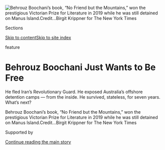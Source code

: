 <div id="app">

<div>

<div>

<div>

</div>

<div data-aria-hidden="false">

<div id="site-content" data-role="main">

<div>

<div class="css-1aor85t" style="opacity:0.000000001;z-index:-1;visibility:hidden">

<div class="css-1hqnpie">

<div class="css-epjblv">

<span class="css-z6pdnw">Behrouz Boochani Just Wants to Be
Free</span>

</div>

<div class="css-k008qs">

<div class="css-1iwv8en">

<span class="css-18z7m18"></span>

<div>

<div>

</div>

</div>

</div>

<span class="css-1n6z4y">https://nyti.ms/2DgOKNq</span>

<div class="css-1705lsu">

<div class="css-4xjgmj">

<div class="css-4skfbu" data-role="toolbar" data-aria-label="Social Media Share buttons, Save button, and Comments Panel with current comment count" data-testid="share-tools">

  - 
  - 
  - 
  - 
    
    <div class="css-6n7j50">
    
    </div>

  - 
  - 

</div>

</div>

</div>

</div>

</div>

</div>

<div id="NYT_TOP_BANNER_REGION" class="css-11qgg8s">

</div>

<div id="fullBleedHeaderContent">

<div class="css-1mre5cn">

![<span class="css-i48y28 e13ogyst0" data-aria-hidden="true">Behrouz
Boochani’s book, “No Friend but the Mountains,” won the prestigious
Victorian Prize for Literature in 2019 while he was still detained on
Manus
Island.</span><span class="css-ach9cc e1z0qqy90" itemprop="copyrightHolder"><span class="css-1ly73wi e1tej78p0">Credit...</span><span><span>Birgit
Krippner for The New York
Times</span></span></span>](https://static01.nyt.com/images/2020/08/09/magazine/09mag-Boochani-03/09mag-Boochani-03-articleLarge-v6.jpg?quality=75&auto=webp&disable=upscale)

</div>

<div class="css-hy7cq4">

<div class="css-6cn7ki">

<div class="NYTAppHideMasthead css-1bcu9v6 e1suatyy0">

<div class="section css-1o1qe8k e1suatyy2">

<div class="css-cu5p7t er09x8g0">

<div class="css-6n7j50">

</div>

<span class="css-1dv1kvn">Sections</span>

[Skip to content](#site-content)[Skip to site index](#site-index)

</div>

<div class="css-10698na e1huz5gh0">

</div>

</div>

</div>

feature

<div class="css-1sojcmr ehdk2mb0">

# Behrouz Boochani Just Wants to Be Free

</div>

He fled Iran’s Revolutionary Guard. He exposed Australia’s offshore
detention camps — from the inside. He survived, stateless, for seven
years. What’s next?

</div>

</div>

<div class="css-nwzfg5 e1gnum310">

<span class="css-1f9pvn2 magazine">Behrouz Boochani’s book, “No Friend
but the Mountains,” won the prestigious Victorian Prize for Literature
in 2019 while he was still detained on Manus
Island.</span><span class="css-ach9cc e1z0qqy90" itemprop="copyrightHolder"><span class="css-1ly73wi e1tej78p0">Credit...</span><span><span>Birgit
Krippner for The New York Times</span></span></span>

</div>

<div id="sponsor-wrapper" class="css-1hyfx7x">

<div id="sponsor-slug" class="css-19vbshk">

Supported by

</div>

[Continue reading the main
story](#after-sponsor)

<div id="sponsor" class="ad sponsor-wrapper" style="text-align:center;height:100%;display:block">

</div>

<div id="after-sponsor">

</div>

</div>

<div class="css-1fl1393 e1gnum311">

<div class="css-18e8msd">

<div class="css-vp77d3 epjyd6m0">

<div class="css-1baulvz">

By <span class="css-1baulvz last-byline" itemprop="name">Megan K.
Stack</span>

</div>

</div>

  - 
    
    <div class="css-1ea1lzw e16638kd2">
    
    Aug. 4,
    2020
    
    </div>

  - 
    
    <div class="css-4xjgmj">
    
    <div class="css-d8bdto" data-role="toolbar" data-aria-label="Social Media Share buttons, Save button, and Comments Panel with current comment count" data-testid="share-tools">
    
      - 
      - 
      - 
      - 
        
        <div class="css-6n7j50">
        
        </div>
    
      - 
      - 
    
    </div>
    
    </div>

</div>

</div>

</div>

<div class="section meteredContent css-1r7ky0e" name="articleBody" itemprop="articleBody">

<div class="audioFigureHeading">

### Listen to This Article

<span class="css-16qbtva">Audio Recording by Audm</span>

</div>

<div class="css-qe9gm7">

<div>

</div>

</div>

<div class="css-1fanzo5 StoryBodyCompanionColumn">

<div class="css-53u6y8">

*To hear more audio stories from publishers like The New York Times,
download* [*Audm for iPhone or
Android*](https://www.audm.com/?utm_source=nytmag&utm_medium=embed&utm_campaign=solitary_soul_stack)*.*

It was hard, in the end, to figure out what to take and what to leave.
Spread over the linoleum floor of Behrouz Boochani’s motel room were
drifts of clothing, books in Persian and ashtrays overflowing with
cigarette stubs. It was a November morning last year in Port Moresby,
the capital of Papua New Guinea; outside, roosters screamed under a
stinging equatorial sun. Boochani’s room was cramped; the door propped
open by a wastebasket stuffed with the remains of chicken dinners.
Everything he owned, all the objects and talismans gathered during six
and a half years of imprisonment, were crammed into this small room.
Boochani had been an Iranian dissident and a boat person; a detainee and
a refugee. In the morning he would strike out again, hoping to reach yet
another new life. It didn’t matter, really, what stuff he carried along.
“I don’t care about these books,” he said suddenly, though many of them
contained Boochani’s own work.

The motel loomed around him, a sealed, somber spot in the bustle of the
port town. Everyone staying in Lodge 10 — every guest, although that’s
the wrong word — was a refugee awaiting resettlement. These men were
brought into the country against their will for the noncrime of seeking
political asylum in Australia. They were among hundreds of migrants
locked up in an old naval base on Manus Island, which lies off the
northeast coast of mainland Papua New Guinea. Now they had been moved to
this motel with its shared toilets and atmosphere of stultified trauma.
Some of the refugees hardly stirred from bed; medical contractors dosed
them with sleeping pills and psychiatric drugs. They had survived Manus
only to find themselves floundering like castaways in Port Moresby, one
of the world’s most dangerous cities, notorious for armed robberies,
gang violence and rape. Days, weeks, months slipped away while they
waited for news of resettlement. Meanwhile, they were stuck. Or, to be
precise, everyone but Boochani was stuck.

All the men had started out together in the shared misery of detention,
but then Boochani did something extraordinary: Letter by letter, pecked
out on contraband telephones while locked up on Manus, he wrote his
first book. “No Friend but the Mountains” was published in 2018,
electrifying readers with its harrowing and deeply humanistic rendering
of life in the secretive and little-understood camp. The book was an
award-winning best seller; its beleaguered author became a cause
célèbre. Now Boochani was armed with priceless paperwork: an
invitation from a literary organization in New Zealand, a [one-month
visa](https://www.nytimes.com/2019/11/14/world/australia/behrouz-boochani-refugee.html)
to cross the border and a ticket on a morning flight.

</div>

</div>

<div class="css-1fanzo5 StoryBodyCompanionColumn">

<div class="css-53u6y8">

But for now Boochani was troubled and chain-smoking. He stayed up late
the night before, glumly replaying his own comments from an earlier
interview. He wished he hadn’t described himself as independent; he
regretted saying that he admired his own work. He was vexed by the
awkwardness of becoming a subject after all the times he’d written about
others. “I feel like I’m a selfish person,” he said. With his haunting
gaze, unshaven jawline and mane of hair, photographs of Boochani tend to
draw comparisons to Jesus. In person, though, his swagger is
unmistakably modern. In a polo shirt and tapered pants, Ray-Bans perched
to hold dark locks off his face, he looked as if he belonged at a
sidewalk cafe in Rome. He seized a wheeled duffel. “This bag is all
right?” he asked. “It’s OK?” The suitcase was old; a fading splash of
paint stained its side along with a label: MEG45 — Boochani’s serial
number at Manus. Nobody, I said, would pay attention to his bag. He
nodded, unconvinced.

Boochani didn’t have a passport, just a refugee travel document with his
name spelled wrong — there was no guarantee that he would even make it
to New Zealand. He needed to be careful, and also lucky. That’s why it
was so startling when morning came and Boochani was late to the airport.
Everybody arrived before him: the TV crew filming his departure for a
documentary, friends who came to see him off, the other passengers
booked on the flight. By the time Boochani ambled into the departure
hall, bleary-eyed and still wearing yesterday’s clothes, only an hour
remained before takeoff. It was cavalier; it was incomprehensible. How
could Boochani be late to this flight, with its promise of long-elusive
escape? It was such an elaborate display of insouciance that it was
somehow wondrous.

But this is the alchemy of Boochani’s persona: an impervious, unbroken
spirit that defies his oppressors and also, at times, his would-be
supporters. He projects the image of an undaunted bohemian and lets you
forget — maybe he hopes you won’t notice — that he has also been a
displaced and vulnerable man.

As it turned out, Boochani was late to the airport for the most obvious
and unbelievable reason: He didn’t know what time he needed to show up.
He had flown commercially exactly once before, when he fled political
persecution in Iran. At the check-in counter, understanding his mistake,
a look of unease came into his eyes. And when he finally — after tense
debates and a flurry of phone calls — got his boarding pass, he jogged
to the gate as if something were chasing him.

</div>

</div>

<div class="css-1fanzo5 StoryBodyCompanionColumn">

<div class="css-53u6y8">

Once onboard, he collapsed into a window seat and squinted into the
rising sun spilling across the runway. “I’m so tired of this country,”
he erupted, voice sharp and loud in the hushed plane. “It’s a very
strange country.” The plane lifted off and rose on a run of sky. The
earth fell away below — green hills veined with red dirt roads, small
islands speckling the vast spread of sea. Papua New Guinea vanished from
sight.

</div>

</div>

<div style="max-width:100%;margin:0 auto">

<div class="css-17dprlf" data-id="100000007268123" data-slug="09mag-boochani-pullquote1" style="max-width:600px">

</div>

</div>

<div class="css-1fanzo5 StoryBodyCompanionColumn">

<div class="css-53u6y8">

A few hours later we landed in Manila for a 21-hour layover. Because he
had no passport, Boochani was forced to pass the time in a dim, drab
lounge with stiff chairs, a water dispenser and a TV blaring ceaseless
loops of Philippine Airlines commercials. Smoking was forbidden inside,
and no, Boochani was told, he didn’t have permission to step outside. He
slammed his bag to the floor and cursed. Boochani was still muttering
about cigarettes when he was approached by two Afghan refugees from
Manus — they were headed for resettlement in the United States. The men
exchanged pleasantries in Persian, but Boochani soon moved away and
stared grimly at the floor. “Seeing these guys here, it made me so
depressed,” he said quietly. “Even I come here, I see refugees.”

The day ground past in slow circles on the wall clock. One hour, another
hour. The room kept getting colder. With a flimsy airline blanket draped
over his shoulders, Boochani looked like a kid playing superhero. He
sipped cup after cup of plain hot water and talked elaborately about
time. He had lost time in Manus. Literally misplaced two years. He was
sent to Manus at age 28. Now he was 36. He’d been there for only six
years. Explain that. You can’t explain that. There must be a mistake.
There must be, but there isn’t. Boochani blamed the ocean. He nearly
drowned trying to reach Australia and, as he flailed in the sea, he
sensed a kind of wild power in the water, enough to casually swallow a
chunk of time or leave a memory dull as sea glass. In the end, he simply
accepted that the loss of this time would never be explained nor
reconciled. It would linger as the cost of his imprisonment. And even if
the ocean had swallowed time, Boochani had survived the ocean. He
mentioned often the feat of overcoming the sea. In his mind full of
metaphors, it was more than a factual account of near drowning. He faced
death and madness but emerged, somehow, still intact.

I had planned to stay with Boochani until he boarded the plane to New
Zealand, but in the morning, airport personnel marched him through
immigration and blocked me from following. “They still didn’t let me
smoke,” he groaned when he called from the plane. We talked and texted
intermittently until he took off. He was ready. And then he was gone.

**The cellphone was** everything on Manus. Boochani and the other
detainees hoarded their cigarettes for weeks to barter for phones with
the detention center’s local employees. Once acquired, the phones had to
be hidden from the guards, who conducted surprise dawn inspections to
hunt for contraband. Boochani’s phone was confiscated twice; each time,
there was no recourse but to start over again, one sacrificed smoke at a
time.

The phones quickly became the only tool successful at breaking through
the shroud of secrecy that Australia tried to throw over the migrants’
detention. Locked up in the disused rooms of the old naval base, the
asylum seekers were called by serial numbers instead of names.
Communications were tightly restricted. Under Australian law, workers
who spoke publicly about what they saw or heard at the detention sites
faced up to two years in prison. But official documents and accounts
from survivors and whistle blowers gradually leaked out, along with
accusations of sexual and physical abuse. Asylum seekers sought solace
in self-harm as their mental and physical health crumbled under the
strain of prolonged and uncertain detention.

In his quest for refuge, Boochani had landed in a dystopian enclosure
administered by a crazy collection of bureaucrats and guards and
contractors. A solitary soul, he was tormented in the camp by the
constant presence of so many other people. He yearned for a paper and
pen. The only way to fight off a creeping madness, he concluded, was to
work. Boochani had been a journalist in Iran; now he started texting
information about Manus to journalists. As he grew more bold, he moved
on to writing his own dispatches in publications including The Guardian
and giving speeches and interviews via livestream. He co-directed a
documentary, using his phone to shoot intimate footage and interviews
within the detention center’s walls. Editors at Picador in Australia
approached Boochani about writing a memoir; Boochani replied that he was
already working on a more genre-bending book.

</div>

</div>

<div class="css-1fanzo5 StoryBodyCompanionColumn">

<div class="css-53u6y8">

Boochani wrote “No Friend but the Mountains” in Persian, sending texts
of ideas and descriptive fragments to nonexistent WhatsApp numbers that
he used to organize his thoughts. Once satisfied with a passage, he sent
it to Moones Mansoubi, a translator in Sydney, who organized the
material into chapters before sending it along to Omid Tofighian, an
Iranian-Australian philosophy professor. Slowly, haltingly, Boochani and
Tofighian texted back and forth about how best to translate and arrange
the passages into a draft. Together they blended poetry and prose into a
genre Tofighian calls “horrific surrealism.”

The book chronicles the early months of the detention center, starting
with Boochani’s desperate 2013 boat voyage from Indonesia to Australia
and ending with the first riot on Manus the following year. Boochani
describes the story as autobiographical and true, but most of the
characters in the book are composites with nicknames: the Prime
Minister, the Cow, the Man With the Thick Moustache, the Cunning Young
Man. The only exceptions are Boochani himself and his friend Reza
Barati, the first detainee to be killed at Manus.

Boochani wrote feverishly, finishing the first draft in six months, and
with a single ambition: He was desperate to make people believe that the
asylum seekers on Manus were being tortured. Not mistreated or deprived
of human rights, but tortured. It troubled him that even his
sympathizers pushed back against this description, asking whether it
wasn’t melodramatic or sensationalized. Boochani insists the systematic
use of psychological torment and dehumanization was meant to destroy the
men altogether.

</div>

</div>

<div class="css-79elbk" data-testid="photoviewer-wrapper">

<div class="css-z3e15g" data-testid="photoviewer-wrapper-hidden">

</div>

<div class="css-1a48zt4 ehw59r15" data-testid="photoviewer-children">

![<span class="css-i48y28 e13ogyst0" data-aria-hidden="true">Boochani on
the back porch of his house in Christchurch, New Zealand, in
July.</span><span class="css-ach9cc e1z0qqy90" itemprop="copyrightHolder"><span class="css-1ly73wi e1tej78p0">Credit...</span><span>Birgit
Krippner for The New York
Times</span></span>](https://static01.nyt.com/images/2020/08/09/magazine/09mag-Boochani-04/09Boochani-04-articleLarge.jpg?quality=75&auto=webp&disable=upscale)

</div>

</div>

<div class="css-1fanzo5 StoryBodyCompanionColumn">

<div class="css-53u6y8">

“I said, ‘Behrouz, the quality is amazing, the nuances, the
techniques,’” Tofighian recalled. “He said: ‘Omid, Omid, that’s not
what I’m asking. Will people understand systematic torture?’”

Boochani made international headlines in 2019 when the book won the
prestigious [Victorian Prize for
Literature](https://www.nytimes.com/2019/01/31/world/australia/behrouz-boochani-victorian-prize-manus-island.html)
— the most cash-rich award in Australian letters — while he was still
detained on Manus. His immigration status made him technically
ineligible, but his publisher argued that, as a refugee living and
writing under Australian custody, Boochani had no other homeland in
which to be judged. “Even if I don’t go to Australia, I will be a part
of Australia,” he told me. “They don’t want to recognize they did this
crime, because it makes them feel shame, but it is a part of Australian
history.”

The award was a validation of Boochani’s artistry, but it also served as
a rebuke to those who supported the “P.N.G. solution” — a policy that
had divided Australians bitterly. “I’ve been attending these literary
events for years, and I’ve never seen anything like it,” Jane Novak,
Boochani’s agent, said. “Everyone was in tears.” Novak stayed up all
night after the ceremony, wading through hundreds of emails. When she
agreed to represent Boochani, she had warned him that reception to his
work would be “death or glory.” That night, her doubts were erased.
“Suddenly I had this army of true believers all over the world.”

</div>

</div>

<div class="css-1fanzo5 StoryBodyCompanionColumn">

<div class="css-53u6y8">

First-person narratives that paint historical events from the
perspective of the persecuted have proven powerful and enduring. These
stories are subversive; the images slip into a reader’s mind and create
empathy where there was little before. They can permanently alter the
way history is recorded and understood.

Boochani’s book challenges readers to acknowledge that we are living in
the age of camps. The camps lie scattered throughout the Middle East,
cluster on Greek islands and stretch like an ugly tattoo along the
U.S.-Mexican border. Camps sprawl through Bangladesh, Chad and Colombia.
People are suspended in a stateless and extralegal limbo on the tiny
Pacific island nation Nauru, in Guantánamo and in the Syrian town of
al-Hawl. At no time since humans first drew borders have there been more
migrants and refugees than today. Countless individual lives weave into
a collective panorama of displacement and statelessness and detention.
These truncated journeys are a defining experience of our times.

As for Boochani, he refuses to cede the story of his hardships to
third-party observers. He criticizes journalists who depict refugees as
faceless victims. He bristles at perceived condescension from academics
or activists who benefit from what he describes as an industry built
around the plight of refugees. When Kristina Keneally, a prominent
center-left senator in Australia, sent a tweet supporting Boochani, he
tweeted in anger: “Such a rediclilius \[sic\] and unacceptable statement
by Labor Party. You exiled me to Manus and you have supported this exile
policy for years.”

“No Friend but the Mountains” had become powerful — and sometimes its
author chafed against that power. “People just know me as a person who
wrote a book,” he said. “This book is only a small part of my work.” He
didn’t want to get stuck forever writing and talking about Manus Island
and refugees. He wanted the world to view him as a writer who had been,
for a time, a refugee.

He was other things before; he wanted the freedom to change again, and
keep changing.

**Boochani was the** second of five children born to illiterate Kurdish
farmers. He grew up on the outer fringe of a small village where the
Zagros Mountains ripple toward the Iraqi border. The bloody slog of the
Iran-Iraq war raged in the surrounding countryside throughout his
childhood, filling Boochani’s earliest memories with warplanes and fear.
The family sometimes went hungry, so he climbed oak trees to gather
pigeon eggs. When people in his village needed money, they stood on the
edge of the road and waited for someone to come looking for labor crews
or construction workers.

Because he is a Kurd, Boochani inherited a legacy of bigotry and
official repression in Iran, but his upbringing also gave him a mind-set
that would eventually prove invaluable: The conviction that he, a
descendant of perpetually put-upon warriors, could withstand even
extreme hardship with his dignity intact. Boochani was better at sports
than school, and so he sat for university entrance examinations with
little hope. He could only afford to apply for a free slot at a public
university. He was competing against more privileged students all over
the country — teenagers who grew up with books and highbrow conversation
and tutors. Boochani took the exam and tried to forget about
it.

</div>

</div>

<div class="css-79elbk" data-testid="photoviewer-wrapper">

<div class="css-z3e15g" data-testid="photoviewer-wrapper-hidden">

</div>

<div class="css-1a48zt4 ehw59r15" data-testid="photoviewer-children">

<div class="css-1xdhyk6 erfvjey0">

<span class="css-1ly73wi e1tej78p0">Image</span>

<div class="css-zjzyr8">

<div data-testid="lazyimage-container" style="height:580px">

</div>

</div>

</div>

<span class="css-i48y28 e13ogyst0" data-aria-hidden="true">Boochani criticizes
journalists who depict refugees as faceless
victims.</span><span class="css-ach9cc e1z0qqy90" itemprop="copyrightHolder"><span class="css-1ly73wi e1tej78p0">Credit...</span><span>Birgit
Krippner for The New York Times</span></span>

</div>

</div>

<div class="css-1fanzo5 StoryBodyCompanionColumn">

<div class="css-53u6y8">

High school completed, he joined a work crew to dig out a building
foundation. The dirt was hard; the progress slow; the work exhausting.
On the third day he rode home in a funk. “This is how the rest of my
life will be,” he recalled thinking. As the bus pulled into the village,
he caught sight of a pack of friends and cousins waiting on the
roadside. Jubilant, waving a letter they’d torn open, they shouted the
news: Boochani had earned a seat at Tarbiat Moallem University in
Tehran.

At university, one of Boochani’s closest friends was Toomas Askarian,
who still recalls their freewheeling discussions of “everything:
European football, philosophy, people.” They took rambling walks and
honed their novelistic skills by dreaming up elaborate back stories for
their fellow students. They had little interest in the formal niceties
of academia. Rather than spend money on texts, Boochani would borrow the
books to cram the night before exams. Once again, his raw intellect
carried him. He completed his undergraduate degree as well as a master’s
in geopolitics. (Askarian, by contrast, was asked to leave the
university without a degree.)

In Tehran, Boochani wrote dispatches for a Kurdish magazine and quietly
taught Kurdish language lessons. Advocacy of Kurdish culture is
considered subversive by Shiite rulers who view Kurdish nationalism as a
threat, but Boochani was unfazed. “We were working just to keep the
Kurdish language alive,” he said. “When you see a system denying your
identity or planning to destroy your culture, you react.”

After graduation, Boochani stayed in the capital. Journalism and
activism paid little, and he struggled for cash. He drifted around,
crashing with friends. Meanwhile, the political danger was growing.

In 2013, the Revolutionary Guard raided the magazine and jailed some of
his colleagues. Boochani went into hiding. “They were listening to my
phone,” he said. “They knew everything about me. They were following me.
It was too much pressure.”

He scraped together $5,000 to be smuggled through a notoriously
dangerous refugee route to Australia. He would fly to Indonesia and then
sail hundreds of miles to the Australian territory of Christmas Island,
where he would ask for political asylum. Plenty of migrants had drowned
on this voyage. But Boochani imagined Australia as a prosperous country
that protected human rights and so, he decided, the journey was worth
the risk.

On his first attempted crossing, the boat sank before clearing
Indonesian waters. Thrashing in the dark sea, Boochani prepared to die,
but fishermen hauled the migrants aboard and turned them over to the
Indonesian police. Back on dry land, Boochani escaped from jail and then
spent time hiding in a hotel basement, where he ran out of money and
began to starve. He dreaded going back to sea, but there was no choice —
having fled, he couldn’t go back to Iran. “To return to the point from
which I started would be a death sentence,” he later wrote in his
book.

</div>

</div>

<div style="max-width:100%;margin:0 auto">

<div class="css-17dprlf" data-id="100000007268125" data-slug="09mag-boochani-pullquote2" style="max-width:600px">

</div>

</div>

<div class="css-1fanzo5 StoryBodyCompanionColumn">

<div class="css-53u6y8">

The second craft was rickety and overcrowded; storms crashed; the boat
got lost and nearly sank. But the migrants reached Australian waters; a
naval ship took them to Christmas Island. At that point, Boochani
assumed, one of two things would happen: Either he would be sent back to
Indonesia or his asylum case would be heard.

But as Boochani was enduring his desperate escape, a harsh new migration
policy was announced in Australia. Prime Minister Kevin Rudd declared,
the same week that Boochani landed on Christmas Island, that anybody
trying to reach Australia by boat without a visa “will never be settled
in Australia” and would instead be shipped off to Papua New Guinea.

**Manus Regional Processing** Center doesn’t exist anymore. Four years
after Boochani arrived on the island, he saw bulldozers razing the
decrepit buildings. Foundering in debt, rife with corruption and stunted
by a legacy of Australian colonialism, Papua New Guinea had agreed to
host the camp in exchange for about $300 million. But backlash from the
international community was immediate and scathing. Pilloried by
criticism from home and abroad, Papua New Guinea soured on the deal, and
in 2016, the country’s Supreme Court declared the detention of asylum
seekers unlawful and ordered the camp closed.

Manus remains, however, as a cultural identity shared by hundreds of
asylum seekers who survived its barracks. They have their own history
and iconography; they carry a collective grief for the seven men, at
least, who were killed in flares of violence, [died by
suicide](https://www.nytimes.com/2019/06/26/world/australia/australia-manus-suicide.html)
or succumbed to medical negligence.

It was on Christmas Island that Australian officials began to taunt the
asylum seekers with lurid tales of cannibals and malaria-tainted
mosquitoes. Boochani’s book describes the strange day he was moved to
Manus: “Guards came in like debt collectors and heaved us out of bed,”
he wrote. The men were strip-searched and dressed in ill-fitting
clothes, marched past news photographers and loaded onto an airplane.

The miseries of offshore detention were meant to pressure migrants to
abandon their asylum claims so they could legally be sent back whence
they came and — more crucial — to create a spectacle so chilling that
“boat people” would stop coming to Australia altogether. That was the
first and last point of this byzantine enterprise.

</div>

</div>

<div class="css-1fanzo5 StoryBodyCompanionColumn">

<div class="css-53u6y8">

Boats ferried the first white prisoners to Australia in 1788, and today
they float in the national imagination as symbols of unchecked
immigration and demographic change. “Sometimes I feel that Manus and
Nauru are like a mirror,” Boochani said. “Australia sees its real face
on that mirror, and they hate it. Because we are boat people. They call
us boat people. But you are boat people, too.”

Arriving in Manus, Boochani found himself among tents and rough
buildings of lime and dirt that shed white powder onto the ground,
sticking to everyone’s feet. Drain pipes poked from bathrooms and the
kitchen, dripping “a potion of rotting excrement, the perfect fertilizer
for the tropical plants.” The generator whose failures paralyzed the
cooling fans was a never-seen, godlike presence, “a mind made of
machinery and wires … that takes pleasure in throwing the prison into
disarray.” The harsh sun was “in cahoots with the prison to intensify
the misery,” but when the sun set, the darkness was worse: “We are all
transformed into dark shadows scavenging for scraps of light,” he wrote.

The asylum seekers at first stuck with the people they met on the sea
voyage, but gradually, in what Boochani described as “a kind of internal
migration,” the men regrouped along ethnic and national lines: Afghan,
Sri Lankan, Sudanese, Lebanese, Iranian, Somali, Pakistani, Rohingya,
Iraqi, Kurdish. They struggled against traumatic memories and boredom —
even playing cards was banned. Somebody found a marker and drew a
backgammon board onto a plastic table; bottle caps were gathered as
checkers. But guards defaced the board, scrawling “Games Prohibited”
over the table, leaving the men “just staring at each other in
distress,” Boochani wrote.

The camp was suffused with a dark, existential uncertainty. Nobody knew
how long they would be held or what fate awaited them afterward. The men
were pressed to go home or stay in Papua New Guinea for good. Asylum
cases were seldom and sporadically heard. The detainees didn’t
understand whether Australia would eventually relent and accept them
and, if so, how long they needed to hold out. Meanwhile, they’d been
transported against their will over an international border and held
without trial or even the suggestion of a crime. Imprisoned, Boochani
thought. Taken hostage.

These problems were enormous and unanswerable, but in the daily slog of
camp life, small objects and petty interactions dominated. Boochani
wrote of the irrational rush of euphoria and pride he felt one night
when, sleepless and miserable with a toothache, he climbed onto the
camp’s roof and reached a mango tree coveted by the detainees. “I have
made it up here, up into the ether, up on top of the prison,” he wrote.
“Witnessing the spectacle, witnessing the jungle and the ocean,
observing as I evaporate into the
darkness.”

</div>

</div>

<div class="css-79elbk" data-testid="photoviewer-wrapper">

<div class="css-z3e15g" data-testid="photoviewer-wrapper-hidden">

</div>

<div class="css-1a48zt4 ehw59r15" data-testid="photoviewer-children">

<div class="css-1xdhyk6 erfvjey0">

<span class="css-1ly73wi e1tej78p0">Image</span>

<div class="css-zjzyr8">

<div data-testid="lazyimage-container" style="height:257.77777777777777px">

</div>

</div>

</div>

<span class="css-i48y28 e13ogyst0" data-aria-hidden="true">Boochani
outside the abandoned naval base on Manus island in June
2018.</span><span class="css-ach9cc e1z0qqy90" itemprop="copyrightHolder"><span class="css-1ly73wi e1tej78p0">Credit...</span><span>Jonas
Gratzer/LightRocket, via Getty Images</span></span>

</div>

</div>

<div class="css-1fanzo5 StoryBodyCompanionColumn">

<div class="css-53u6y8">

“Humans are like this, after all,” he wrote. “Even in unexpected
situations they become gripped by wonder.”

</div>

</div>

<div class="css-1fanzo5 StoryBodyCompanionColumn">

<div class="css-53u6y8">

The men fought for a spot near the front of the line at meals, which
left Boochani a “frail fox,” because he was always at the back,
subsisting on the last and worst of the food. He loathed having to
greet, over and over, the people who recurred constantly in the crammed
yards. “The distress caused by saying ‘hi’ is so intense that when
prisoners pass each other they pretend that they don’t see anyone. It is
like shadows.”

As weeks slid past, paranoia clouded their minds. Boochani was haunted
by a fear that the Australians might suddenly, one day, load all the men
onto a ship and push them out to sea to die. “For years I thought,
Anytime, it’s possible — I always imagined this — if a war happens,
they’ll put us all on a ship,” he told me. “They could do this. People
would talk about a Third World War. I thought, They’ll kill everyone.”

Self-harm provided a much-craved airing of dark emotion. People
swallowed razor blades; sliced their wrists; hanged themselves; sewed
their lips together. Detainees hurt themselves in reaction to even minor
shifts or suggestions: a dawn inspection, a change in Australian
politics, a rumor.

After six months of misery and unanswered questions, immigration
officials appeared at the camp and warned asylum seekers that they would
be stuck in Manus for a long time yet. Enraged detainees rioted that
night, lunging at the guards and hurling chairs. Local police and Manus
residents rushed into the compound to quell the unrest. Dozens of
detainees were injured, some suffering broken bones and severe
lacerations. One man lost an eye; another’s throat was slashed,
reportedly by a guard. Barati, Boochani’s close friend, was viciously
attacked by a group that included an employee of the Salvation Army,
which had a $50 million contract from the Australian government to
provide counseling to the asylum seekers. The assailants killed Barati
by dropping a heavy rock onto his head. He was the first detainee to die
on Manus.

As the years passed, the terms of the men’s confinement changed, but
freedom never came. When they heard of the court order to close the
camp, they were jubilant with the assumption that Australia would
finally have to let them in — but this, too, was a false hope. They
could come and go from the camp, but without travel documents, the men
were still stuck on the island. They swam in the ocean, met women and
played soccer by the water — but they couldn’t leave. “Our prison became
bigger,” Boochani said. Tofighian, the translator, traveled to Manus
with proofs so the pair could finalize the book in person. Novak, his
agent, came to meet him, too.

In the end, most of the men
[clung](https://www.nytimes.com/2017/11/02/world/australia/manus-island-refugees.html)
to the camp. Traumatized and depleted, they balked at moving to another
detention center or starting life in an unfamiliar land. Medical
services and food were withdrawn. Electricity and water lines were cut.
The police and guards attacked them. Finally, the last holdouts were
forcibly relocated to temporary lodgings in and around the nearby town
of Lorengau.

In 2019, most of the asylum seekers were moved to motels in Port Moresby
because, it seemed, nobody knew what else to do with them. The Manus
Regional Processing Center was closed for good; the buildings and fences
mostly erased from the landscape. Now the United States and Australia
have new ambitions for the site: A joint naval base to counter Chinese
influence in the South China Sea.

</div>

</div>

<div class="css-1fanzo5 StoryBodyCompanionColumn">

<div class="css-53u6y8">

**The first time** I saw Boochani, he was still being detained on Manus
Island. It was a chilly, wind-scraped morning in 2019. Boochani was
discussing his book via video link at the annual writers festival in
Byron Bay, Australia. When his face flickered onto the screen, the
overflowing crowd that jammed the seaside auditorium gasped and burst
into applause. Boochani looked haggard and detached; dangling hair
framed his craggy features. “Oh, God,” said a woman near me. “He looks
so
alone.”

</div>

</div>

<div class="css-79elbk" data-testid="photoviewer-wrapper">

<div class="css-z3e15g" data-testid="photoviewer-wrapper-hidden">

</div>

<div class="css-1a48zt4 ehw59r15" data-testid="photoviewer-children">

<div class="css-1xdhyk6 erfvjey0">

<span class="css-1ly73wi e1tej78p0">Image</span>

<div class="css-zjzyr8">

<div data-testid="lazyimage-container" style="height:257.77777777777777px">

</div>

</div>

</div>

<span class="css-i48y28 e13ogyst0" data-aria-hidden="true">The clock in
Boochani’s kitchen in Christchurch stopped working. He prefers to keep
it there unmoving, suspended in
time.</span><span class="css-ach9cc e1z0qqy90" itemprop="copyrightHolder"><span class="css-1ly73wi e1tej78p0">Credit...</span><span>Birgit
Krippner for The New York Times</span></span>

</div>

</div>

<div class="css-1fanzo5 StoryBodyCompanionColumn">

<div class="css-53u6y8">

Once the clapping died down, Boochani spoke with the urgency of a man
who knows he might vanish at any moment. He told the Australian crowd
that their government had lied to them about Manus. He described the
years he spent trying to get Australian readers to pay attention.
“People didn’t listen to me,” he said. “This is part of my struggle:
to get my identity back.” The audience listened with a mood that
approached gratitude. Some wept softly; others set their mouths and
nodded grimly. Invited to ask questions, several audience members
apologized to Boochani.

Australian politicians sometimes cast the problem of the boats in
humanitarian terms: Ruthless people smugglers, they say, must be starved
out of business. At other times, the boats are discussed as a security
threat, carrying an unchecked flow of strange and potentially dangerous
foreigners. Often these two strands of thought — we don’t want those
people here, nor do we want them to drown — are woven together so
tightly they are impossible to separate.

At the same time, politicians have taken pains to deflect attention from
the human beings aboard the boats. Former military spokespeople have
said they were expressly forbidden to humanize the asylum seekers or
present them as relatable to the Australian public. Politicians scorn
boat arrivals as “queue jumpers” who have greedily taken the spots of
rule-abiding migrants seeking to come to Australia “the right way.” In
truth, there is no queue to jump; governments are not obliged to
consider wait time when choosing people for resettlement. Most refugees
will never get the fresh start they seek; they are far more likely to
return to their home country or stay in limbo until they die.

Peter Dutton, Australia’s home affairs minister, frequently says the
asylum seekers in Papua New Guinea include men “of bad character” —
“Labour’s mess” that he has been forced to “clean up.” Pauline Hanson,
a right-wing populist senator, called the men “rapists” on the floor of
Parliament this past winter. “These people are thugs,” she said. “They
don’t belong here in Australia.”

If any of this sounds familiar, that’s not a coincidence. The practice
of “offshore processing” can be traced to Guantánamo Bay, where the
United States housed tens of thousands of asylum seekers who fled by
boat from Haiti and Cuba in the 1990s. Daniel Ghezelbash, an Australian
legal academic who wrote a book about links between American and
Australian refugee policy, has documented decades of advice and
influence exchanged between the two governments. “The goal is the same:
Creating extralegal spaces which you can exert control over but not be
responsible for,” Ghezelbash said. “Or ostensibly deny legal
responsibility for what goes on there.”

</div>

</div>

<div class="css-1fanzo5 StoryBodyCompanionColumn">

<div class="css-53u6y8">

President Obama, during his final months in office, agreed that hundreds
of detainees from Manus Island and Nauru could resettle in the United
States. As part of the deal, Australia was expected to grant asylum to
an unspecified number of refugees from Central America and Africa.
Ghezelbash calls the swapping of politically inconvenient people
“refugee laundering.”

When President Trump heard about the trade-off he had inherited, he
famously grumbled that it was a “dumb deal,” but he didn’t stop it.
Gradually, quietly, refugees from Manus flew off to America. At least
785 people from Manus and Nauru have settled in the United States; more
are expected to arrive.

All told, Australia has locked up thousands of desperate people,
including children, in de facto prisons on Manus and Nauru. The
detentions have been harsh but effective, officials say: The flow of
boats slowed and eventually stopped. Asylum seekers are still stuck on
Nauru; until last year, they included children. The Australian
government recently spent about $130 million to reopen the detention
center on Christmas Island — despite the lack of new arrivals to lock
up. In other words, the policy is still unapologetically intact, ready
and waiting for any boats that make it to Australian waters.

**It was a brilliant January** day in Christchurch, New Zealand.
Screeching gulls wheeled in off the Pacific; swollen roses bobbed in the
breeze. In the hydrangea-fringed garden of a spare, tidy house, Boochani
sat smoking. He couldn’t smoke inside because the house wasn’t exactly
his; it was on loan from the University of Canterbury. Boochani’s
neighborhood looked as if Beatrix Potter had painted it in watercolors:
prim, ivy-laced cottages and tidy beds of hollyhocks and lavender. It
was nice, Boochani conceded. Too nice, sometimes. “It’s too much, you
know?” he said. “It’s too much peace and too much beauty. It’s hard to
deal with this. It’s like you go from a very cold place to a very hot
place.”

Boochani had landed in New Zealand without a credit card or bank
account; he had no idea what his book earnings were worth in real terms.
The Christchurch mayor and local Maori representatives welcomed him as
he stepped off the plane. He appeared before a rapt and sold-out crowd
at an event organized by Word Christchurch, the group that had invited
him to the country. He was constantly surrounded by people offering
help. Somebody took him to buy clothes; somebody else drove him on a run
for hair gel. He was shown to a room in an upscale hotel, then later
moved to a vacant apartment. The memories of detention were still fresh,
and Boochani struggled to adapt himself to an unfamiliar place and
lifestyle. He kept signing up for grocery-store discount cards, then
losing them. His sleep was crowded with nightmares; his days were full
of meetings and public appearances. He had an idea to write a new novel,
a contemporary Kurdish love story. He talked with friends about starting
a literary journal. More often than not, he drifted around in a kind of
daze. “I feel empty,” he said. “Like I never read a book. But I’m OK
with that. And, I think, it will come.”

During these early and disorienting weeks, Boochani got word that it was
finally time to begin the final steps to resettle in the United States.
He’d been awaiting this news for months, but when his chance came, he
backed out. Reports of tensions between the U.S. and Iran, immigration
crackdowns and political tumult had eroded his eagerness. “I don’t feel
safe in America now,” he said simply. “I don’t mean that someone would
kill me. But I don’t trust the American system. It’s like chaos there
now.”

Instead, Boochani took a bold gamble: He applied for asylum in New
Zealand. He accepted a fellowship with the university’s Ngai Tahu
Research Center, which specializes in Maori and Indigenous studies — a
nod to his Kurdish identity — although the post would remain a secret
while his application to stay in New Zealand was pending. Neither his
whereabouts nor his plans were public knowledge. Conservative
politicians in both New Zealand and Australia were calling for Boochani
to be turned out. What would he do then, where would he go? He shrugged;
he didn’t answer; instead, he began to roll another cigarette. The right
to smoke had become a kind of index by which Boochani took stock of his
own liberty. By that measure he was almost free, but not quite. He
dreamed of owning a house and smoking with impunity. “I’ll put up a sign
that says, ‘Smoking is free.’ I’ll even say, ‘If you don’t smoke, don’t
come.’”

</div>

</div>

<div class="css-1fanzo5 StoryBodyCompanionColumn">

<div class="css-53u6y8">

When he set eyes on this pretty cottage, with its two bedrooms and
sensible kitchenette, he called one of his new friends in amazement:
“You’ve got to see this place, you’re not going to believe it\!” The
friend, an Iranian-New Zealander named Donna Miles-Mojab, laughed as she
recounted this story later. She rushed over, imagining a swimming pool,
gleaming marble floors, elaborate
gardens.

</div>

</div>

<div style="max-width:100%;margin:0 auto">

<div class="css-17dprlf" data-id="100000007268127" data-slug="09mag-boochani-pullquote4" style="max-width:600px">

</div>

</div>

<div class="css-1fanzo5 StoryBodyCompanionColumn">

<div class="css-53u6y8">

In those early months, Miles-Mojab became a kind of guide and cultural
translator to Boochani. Speaking in Farsi, she explained things to him
in a gentle, almost maternal tone. Boochani, she felt, was oblivious to
his own celebrity and the double takes he provoked around town. For his
part, he was offended by small and seemingly insignificant exchanges,
and he told these stories one night over whiskey in a pub. “Something
happened to me here,” he leaned forward and lowered his voice. “If this
happened to you, you would cry.” He was walking alone late one night, he
said, when he crossed paths with a group of young people. Someone called
out to him, “Aren’t you that writer who was on TV?” Boochani replied,
“Yeah.” He paused. A tense silence gathered over the table, heavy with
all the violent and demeaning conclusions this story might reach.

“He took out his wallet,” Boochani concluded dolefully, “and he tried to
give me $200.” There was a beat of silence. Miles-Mojab’s face twitched
with smothered laughter. “Did you take it?” she asked.

“No. I said: ‘Keep your money. Probably I am richer than you. My book is
in many countries.’”

This is the complication and the delicacy of Boochani: His most famous
work was derived from the considerable suffering he endured at the hands
of the state. He is proud, even cocky at times. And yet this pride must
wrestle with the dehumanization he has endured. His existence was
controlled by a hostile bureaucracy for years; now his days were
arranged by benevolent well-wishers.

Arriving in New Zealand just before the earliest coronavirus infections
emerged in China, Boochani had freed himself as people around the world
were shut into quarantines. He sometimes thought that he had finally
escaped detention and accidentally spread it all over the world. He
wondered, too, whether this taste of extreme isolation might help people
imagine more clearly the horror of being locked away. “People should
understand now that life is not only food or having a bed,” he said. “We
are nothing without people. Absolutely nothing, you know?”

The months slid past. Wait a few more weeks, Boochani was told. And then
a few more weeks, and still more. Boochani wrote some short stories.
Bought some new clothes. Took up biking.

</div>

</div>

<div class="css-1fanzo5 StoryBodyCompanionColumn">

<div class="css-53u6y8">

Then, on July 23, Boochani’s birthday, he finally got word from his
lawyer: His application had been
[accepted](https://www.nytimes.com/2020/07/24/world/australia/behrouz-boochani-asylum-new-zealand.html).
Boochani could stay in New Zealand. He was free. On the phone, he let
out a wild and incredulous laugh. Of course\! When else? It had been his
birthday, too, the day he was lifted from the sea and taken into
Australian custody. Hearing him laugh like that, I remembered one of his
stories: When he was born, his parents asked a visiting cousin who knew
how to read to choose a name for the baby. The cousin opened a book and
poked his finger onto the page at random, striking the word “Behrouz” —
Farsi for “fortunate.” Literally, “good day.”

Boochani rode his bike from his house to the sea. He looked at the
expanse of ocean, these waters that had almost killed him, the sea he
suspected of absconding with years of his life, the waves that crashed
now on the mineral grains of this new land he called home. He looked at
the ocean, at all of that past and all of that future, the churn of time
and destiny, and he smoked a cigarette. Just one cigarette. One
cigarette and the sea in his eyes. And then he rode home again.

-----

**Megan K. Stack** is an author and a journalist living in Washington.
Her most recent book is “Women’s Work: A Personal Reckoning With Labor,
Motherhood, and Privilege.” She last wrote for the magazine about the
coronavirus outbreak in Singapore.

</div>

</div>

</div>

<div>

</div>

<div>

</div>

<div>

</div>

<div>

<div id="bottom-wrapper" class="css-1ede5it">

<div id="bottom-slug" class="css-l9onyx">

Advertisement

</div>

[Continue reading the main
story](#after-bottom)

<div id="bottom" class="ad bottom-wrapper" style="text-align:center;height:100%;display:block;min-height:90px">

</div>

<div id="after-bottom">

</div>

</div>

</div>

</div>

</div>

## Site Index

<div>

</div>

## Site Information Navigation

  - [© <span>2020</span> <span>The New York Times
    Company</span>](https://help.nytimes.com/hc/en-us/articles/115014792127-Copyright-notice)

<!-- end list -->

  - [NYTCo](https://www.nytco.com/)
  - [Contact
    Us](https://help.nytimes.com/hc/en-us/articles/115015385887-Contact-Us)
  - [Work with us](https://www.nytco.com/careers/)
  - [Advertise](https://nytmediakit.com/)
  - [T Brand Studio](http://www.tbrandstudio.com/)
  - [Your Ad
    Choices](https://www.nytimes.com/privacy/cookie-policy#how-do-i-manage-trackers)
  - [Privacy](https://www.nytimes.com/privacy)
  - [Terms of
    Service](https://help.nytimes.com/hc/en-us/articles/115014893428-Terms-of-service)
  - [Terms of
    Sale](https://help.nytimes.com/hc/en-us/articles/115014893968-Terms-of-sale)
  - [Site
    Map](https://spiderbites.nytimes.com)
  - [Help](https://help.nytimes.com/hc/en-us)
  - [Subscriptions](https://www.nytimes.com/subscription?campaignId=37WXW)

</div>

</div>

</div>

</div>
